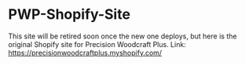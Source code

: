 # PWP-Shopify-Site
This site will be retired soon once the new one deploys, but here is the original Shopify site for Precision Woodcraft Plus. Link: https://precisionwoodcraftplus.myshopify.com/
